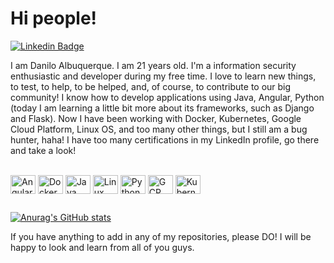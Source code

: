 # Hi people!

[![Linkedin Badge](https://img.shields.io/badge/-LinkedIn-blue?style=flat-square&logo=Linkedin&logoColor=white&link=https://www.linkedin.com/in/danilo-albuquerque-6a821a1b2/)](https://www.linkedin.com/in/danilo-albuquerque-6a821a1b2/)

I am Danilo Albuquerque. I am 21 years old. I'm a information security enthusiastic and developer during my free time. I love to learn new things, to test, to help, to be helped, and, of course, to contribute to our big community! I know how to develop applications using Java, Angular, Python (today I am learning a little bit more about its frameworks, such as Django and Flask). Now I have been working with Docker, Kubernetes, Google Cloud Platform, Linux OS, and too many other things, but I still am a bug hunter, haha! I have too many certifications in my LinkedIn profile, go there and take a look!

<div style="display: inline_block"><br>
  <img align="center" alt="Angular" height="30" width="40" src="https://cdn.jsdelivr.net/gh/devicons/devicon/icons/angularjs/angularjs-plain.svg"/>
  <img align="center" alt="Docker" height="30" width="40" src="https://cdn.jsdelivr.net/gh/devicons/devicon/icons/docker/docker-original-wordmark.svg"/>
  <img align="center" alt="Java" height="30" width="40" src="https://cdn.jsdelivr.net/gh/devicons/devicon/icons/java/java-original-wordmark.svg" />
  <img align="center" alt="Linux" height="30" width="40" src="https://cdn.jsdelivr.net/gh/devicons/devicon/icons/linux/linux-original.svg"/>
  <img align="center" alt="Python" height="30" width="40" src="https://cdn.jsdelivr.net/gh/devicons/devicon/icons/python/python-original.svg"/>
  <img align="center" alt="GCP" height="30" width="40" src="https://cdn.jsdelivr.net/gh/devicons/devicon/icons/googlecloud/googlecloud-original.svg"/>
  <img align="center" alt="Kubernetes" height="30" width="40" src="https://cdn.jsdelivr.net/gh/devicons/devicon/icons/kubernetes/kubernetes-plain.svg" />
</div>
 
 ##


[![Anurag's GitHub stats](https://github-readme-stats.vercel.app/api?username=daniloalbuqrque)](https://github.com/anuraghazra/github-readme-stats)





  

  


If you have anything to add in any of my repositories, please DO! I will be happy to look and learn from all of you guys.
